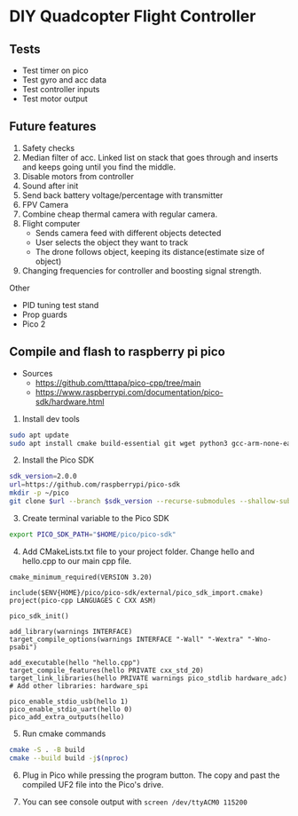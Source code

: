 # DIY Quadcopter Flight Controller

## Tests
- Test timer on pico
- Test gyro and acc data
- Test controller inputs
- Test motor output

## Future features
1. Safety checks
2. Median filter of acc. Linked list on stack that goes through and inserts and keeps going until you find the middle.
3. Disable motors from controller
4. Sound after init
5. Send back battery voltage/percentage with transmitter
6. FPV Camera
7. Combine cheap thermal camera with regular camera.
8. Flight computer
	- Sends camera feed with different objects detected
	- User selects the object they want to track
	- The drone follows object, keeping its distance(estimate size of object)
9. Changing frequencies for controller and boosting signal strength.

Other
- PID tuning test stand
- Prop guards
- Pico 2

## Compile and flash to raspberry pi pico
- Sources
	- https://github.com/tttapa/pico-cpp/tree/main
	- https://www.raspberrypi.com/documentation/pico-sdk/hardware.html

1. Install dev tools

```sh
sudo apt update
sudo apt install cmake build-essential git wget python3 gcc-arm-none-eabi libnewlib-arm-none-eabi
```

2. Install the Pico SDK

```sh
sdk_version=2.0.0
url=https://github.com/raspberrypi/pico-sdk
mkdir -p ~/pico
git clone $url --branch $sdk_version --recurse-submodules --shallow-submodules ~/pico/pico-sdk
```

3. Create terminal variable to the Pico SDK

```sh
export PICO_SDK_PATH="$HOME/pico/pico-sdk"
```

4. Add CMakeLists.txt file to your project folder. Change hello and hello.cpp to our main cpp file.

```
cmake_minimum_required(VERSION 3.20)

include($ENV{HOME}/pico/pico-sdk/external/pico_sdk_import.cmake)
project(pico-cpp LANGUAGES C CXX ASM)

pico_sdk_init()

add_library(warnings INTERFACE)
target_compile_options(warnings INTERFACE "-Wall" "-Wextra" "-Wno-psabi")

add_executable(hello "hello.cpp")
target_compile_features(hello PRIVATE cxx_std_20)
target_link_libraries(hello PRIVATE warnings pico_stdlib hardware_adc)
# Add other libraries: hardware_spi

pico_enable_stdio_usb(hello 1)
pico_enable_stdio_uart(hello 0)
pico_add_extra_outputs(hello)
```

5. Run cmake commands

```sh
cmake -S . -B build
cmake --build build -j$(nproc)
```

<!-- --toolchain ~/opt/x-tools/arm-pico-eabi/arm-pico-eabi.toolchain.cmake -->

6. Plug in Pico while pressing the program button. The copy and past the compiled UF2 file into the Pico's drive.

7. You can see console output with `screen /dev/ttyACM0 115200`